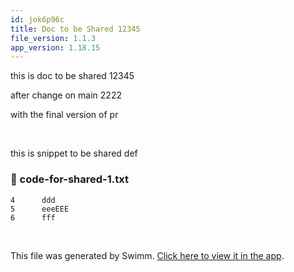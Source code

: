 ```yaml
---
id: jok6p96c
title: Doc to be Shared 12345
file_version: 1.1.3
app_version: 1.18.15
---
```


this is doc to be shared 12345

after change on main 2222

with the final version of pr

<br/>

this is snippet to be shared def
<!-- NOTE-swimm-snippet: the lines below link your snippet to Swimm -->
### 📄 code-for-shared-1.txt
```text
4      ddd
5      eeeEEE
6      fff
```

<br/>

This file was generated by Swimm. [Click here to view it in the app](https://swimm-web-app.web.app/repos/Z2l0aHViJTNBJTNBdGVzdC1naXRodWItYXBwJTNBJTNBc3dpbW1pbw==/docs/jok6p96c).
